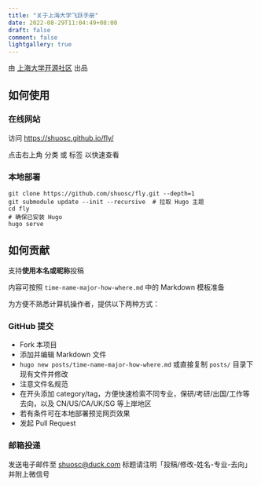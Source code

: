 ```yaml
---
title: "关于上海大学飞跃手册"
date: 2022-08-29T11:04:49+08:00
draft: false
comment: false
lightgallery: true
---
```


由 [上海大学开源社区](https://github.com/shuosc/) 出品

## 如何使用

### 在线网站

访问 https://shuosc.github.io/fly/

点击右上角 分类 或 标签 以快速查看

### 本地部署

```
git clone https://github.com/shuosc/fly.git --depth=1
git submodule update --init --recursive  # 拉取 Hugo 主题
cd fly
# 确保已安装 Hugo
hugo serve
```

## 如何贡献

支持**使用本名或昵称**投稿

内容可按照 `time-name-major-how-where.md` 中的 Markdown 模板准备

为方便不熟悉计算机操作者，提供以下两种方式：

### GitHub 提交

- Fork 本项目
- 添加并编辑 Markdown 文件
 - `hugo new posts/time-name-major-how-where.md` 或直接复制 `posts/` 目录下现有文件并修改
 - 注意文件名规范
 - 在开头添加 category/tag，方便快速检索不同专业，保研/考研/出国/工作等去向，以及 CN/US/CA/UK/SG 等上岸地区 
 - 若有条件可在本地部署预览网页效果
- 发起 Pull Request

### 邮箱投递

发送电子邮件至 shuosc@duck.com 标题请注明「投稿/修改-姓名-专业-去向」并附上微信号
